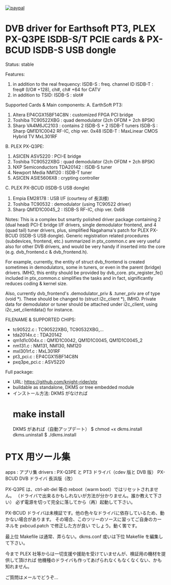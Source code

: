 [![paypal](https://www.paypalobjects.com/en_US/i/btn/btn_donateCC_LG.gif)](https://www.paypal.com/cgi-bin/webscr?cmd=_s-xclick&hosted_button_id=MX5ZFYH5XH7GS)

DVB driver for Earthsoft PT3, PLEX PX-Q3PE ISDB-S/T PCIE cards & PX-BCUD ISDB-S USB dongle
==========================================================================================

Status: stable

Features:
1. in addition to the real frequency:
	ISDB-S : freq. channel ID
	ISDB-T : freq# (I/O# +128), ch#, ch# +64 for CATV
2. in addition to TSID:
	ISDB-S : slot#

Supported Cards & Main components:
A. EarthSoft PT3:
1. Altera	EP4CGX15BF14C8N	: customized FPGA PCI bridge
2. Toshiba	TC90522XBG	: quad demodulator (2ch OFDM + 2ch 8PSK)
3. Sharp	VA4M6JC2103	: contains 2 ISDB-S + 2 ISDB-T tuners
	ISDB-S : Sharp QM1D1C0042 RF-IC, chip ver. 0x48
	ISDB-T : MaxLinear CMOS Hybrid TV MxL301RF

B. PLEX PX-Q3PE:
1. ASICEN	ASV5220		: PCI-E bridge
2. Toshiba	TC90522XBG	: quad demodulator (2ch OFDM + 2ch 8PSK)
3. NXP Semiconductors TDA20142	: ISDB-S tuner
4. Newport Media NM120		: ISDB-T tuner
5. ASICEN	ASIE5606X8	: crypting controller

C. PLEX PX-BCUD (ISDB-S USB dongle)
1. Empia	EM28178		: USB I/F (courtesy of 長浜様)
2. Toshiba	TC90532		: demodulator (using TC90522 driver)
3. Sharp	QM1D1C0045_2	: ISDB-S RF-IC, chip ver. 0x68

Notes:
This is a complex but smartly polished driver package containing 2 (dual head)
PCI-E bridge I/F drivers, single demodulator frontend, and 4 (quad tail) tuner drivers,
plus, simplified Nagahama's patch for PLEX PX-BCUD (ISDB-S USB dongle).
Generic registration related procedures (subdevices, frontend, etc.) summarized in
ptx_common.c are very useful also for other DVB drivers, and would be very handy if
inserted into the core (e.g. dvb_frontend.c & dvb_frontend.h).

For example, currently, the entity of struct dvb_frontend is created sometimes in
demodulators, some in tuners, or even in the parent (bridge) drivers. IMHO, this entity
should be provided by dvb_core. ptx_register_fe() included in ptx_common.c simplifies
the tasks and in fact, significantly reduces coding & kernel size.

Also, currently dvb_frontend's .demodulator_priv & .tuner_priv are of type (void *).
These should be changed to (struct i2c_client *), IMHO. Private data for demodulator
or tuner should be attached under i2c_client, using i2c_set_clientdata() for instance.

FILENAME	& SUPPORTED CHIPS:
- tc90522.c	: TC90522XBG, TC90532XBG,...
- tda2014x.c	: TDA20142
- qm1d1c004x.c	: QM1D1C0042, QM1D1C0045, QM1D1C0045_2
- nm131.c	: NM131, NM130, NM120
- mxl301rf.c	: MxL301RF
- pt3_pci.c	: EP4CGX15BF14C8N
- pxq3pe_pci.c	: ASV5220

Full package:
- URL:	https://github.com/knight-rider/ptx
- buildable as standalone, DKMS or tree embedded module
- インストール方法:
	DKMS がなければ
	# make install
	DKMS があれば（自動アップデート）
	$ chmod +x dkms.install dkms.uninstall
	$ ./dkms.install

PTX 用ツール集
============
apps   	:	アプリ集
drivers	:	PX-Q3PE と PT3 ドライバ（cdev 版と DVB 版）
		PX-BCUD DVB ドライバ 長浜版（改）

PX-Q3PE は、ctrl-alt-del 等の reboot（warm boot）ではリセットされません。
（ドライバで出来るかもしれないが方法が分かりません。誰か教えて下さい）
必ず電源を切って完全に落してから（再）起動して下さい。

PX-BCUD ドライバは未検証です。他の色々なドライバに依存しているため、動かない場合があります。
その場合、このツリーのソースに習ってご自身のカーネルを pxbcud.patch で修正した方が良い
でしょう。動く筈です。

最上位 Makefile は通常、弄らない。dkms.conf 或いは下位 Makefile を編集して下さい。

今まで PLEX 社等からは一切支援や援助を受けていませんが、検証用の機材を提供して頂ければ
他機種のドライバも作ってあげられなくもなくなくない、かも知れません。

ご質問はメールでどうぞ...